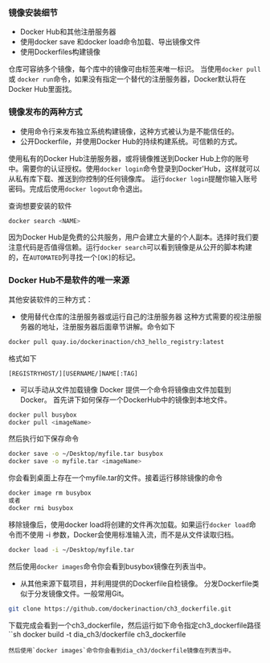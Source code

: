 ### 镜像安装细节
- Docker Hub和其他注册服务器
- 使用docker save 和docker load命令加载、导出镜像文件
- 使用Dockerfiles构建镜像

仓库可容纳多个镜像，每个库中的镜像可由标签来唯一标识。
当使用`docker pull` 或 `docker run`命令，如果没有指定一个替代的注册服务器，Docker默认将在Docker Hub里面找。

### 镜像发布的两种方式
 - 使用命令行来发布独立系统构建镜像，这种方式被认为是不能信任的。
 - 公开Dockerfile，并使用Docker Hub的持续构建系统。可信赖的方式。
 
使用私有的Docker Hub注册服务器，或将镜像推送到Docker Hub上你的账号中。需要你的认证授权。使用`docker login`命令登录到Docker'Hub，这样就可以从私有库下载、推送到你控制的任何镜像库。
 运行`docker login`提醒你输入账号密码。完成后使用`docker logout`命令退出。
 
查询想要安装的软件
```sh
docker search <NAME>
```
因为Docker Hub是免费的公共服务，用户会建立大量的个人副本。选择时我们要注意代码是否值得信赖。运行`docker search`可以看到镜像是从公开的脚本构建的，在`AUTOMATED`列寻找一个`[OK]`的标记。

### Docker Hub不是软件的唯一来源
其他安装软件的三种方式：
- 使用替代仓库的注册服务器或运行自己的注册服务器
这种方式需要的视注册服务器的地址，注册服务器后面章节讲解。命令如下
```sh
docker pull quay.io/dockerinaction/ch3_hello_registry:latest
```
格式如下
```
[REGISTRYHOST/][USERNAME/]NAME[:TAG]
```
 
- 可以手动从文件加载镜像
Docker 提供一个命令将镜像由文件加载到Docker。
首先讲下如何保存一个DockerHub中的镜像到本地文件。
```sh
docker pull busybox
docker pull <imageName>
```
然后执行如下保存命令
```sh
docker save -o ~/Desktop/myfile.tar busybox
docker save -o myfile.tar <imageName>
```
你会看到桌面上存在一个myfile.tar的文件。接着运行移除镜像的命令
```sh
docker image rm busybox
或者
docker rmi busybox
```
移除镜像后，使用docker load将创建的文件再次加载。如果运行`docker load`命令而不使用 -i 参数，Docker会使用标准输入流，而不是从文件读取归档。
```sh
docker load -i ~/Desktop/myfile.tar
```
然后使用`docker images`命令你会看到busybox镜像在列表当中。


- 从其他来源下载项目，并利用提供的Dockerfile自检镜像。
分发Dockerfile类似于分发镜像文件。一般常用Git。
```sh
git clone https://github.com/dockerinaction/ch3_dockerfile.git
```
下载完成会看到一个ch3_dockerfile，然后运行如下命令指定ch3_dockerfile路径
``sh
docker build -t dia_ch3/dockerfile ch3_dockerfile
```
然后使用`docker images`命令你会看到dia_ch3/dockerfile镜像在列表当中。























